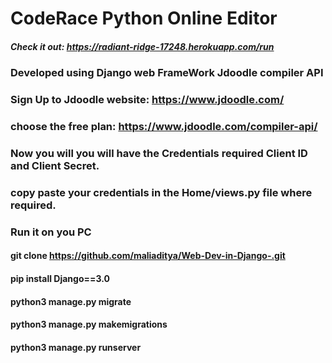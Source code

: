 # CodeRace Python Online Editor

##### Check it out: https://radiant-ridge-17248.herokuapp.com/run

### Developed using Django web FrameWork Jdoodle compiler API

### Sign Up to Jdoodle website: https://www.jdoodle.com/ 

### choose the free plan: https://www.jdoodle.com/compiler-api/

### Now you will you will have the Credentials required  Client ID and Client Secret.

### copy paste your credentials in the Home/views.py file where required.

### Run it on you PC

#### git clone https://github.com/maliaditya/Web-Dev-in-Django-.git

#### pip install Django==3.0

#### python3 manage.py migrate

#### python3 manage.py makemigrations

#### python3 manage.py runserver



